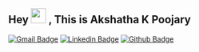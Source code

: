 ## Hey <img src="https://raw.githubusercontent.com/MartinHeinz/MartinHeinz/master/wave.gif" width="30px"> , This is Akshatha K Poojary
[![Gmail Badge](https://img.shields.io/badge/-poojaryakshathak@gmail.com-c14438?style=flat&logo=Gmail&logoColor=white&link=mailto:poojaryakshathak@gmail.com)](mailto:poojaryakshathak@gmail.com) [![Linkedin Badge](https://img.shields.io/badge/-AkshathaKPoojary-0072b1?style=flat&logo=Linkedin&logoColor=white&link=https://www.linkedin.com/in/akshatha-k-poojary/)](https://www.linkedin.com/in/akshatha-k-poojary/) [![Github Badge](https://img.shields.io/badge/-AkshathaKPoojary-grey?style=flat&logo=github&logoColor=white&link=https://github.com/AkshathaKPoojary/)](https://www.github.com/AkshathaKPoojary/) 

